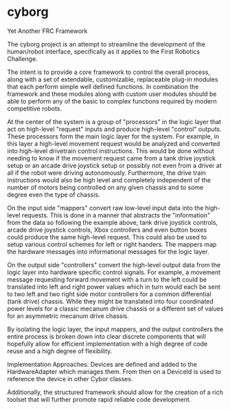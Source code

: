 # cyborg
Yet Another FRC Framework

The cyborg project is an attempt to streamline the development of the human/robot interface, specifically as it applies to the First Robotics Challenge. 

The intent is to provide a core framework to control the overall process, along with a set of extendable, customizable, replaceable plug-in modules that each perform simple well defined functions. In combination the framework and these modules along with custom user modules should be able to perform any of the basic to complex functions required by modern competitive robots. 

At the center of the system is a group of "processors" in the logic layer that act on high-level "request" inputs and produce high-level "control" outputs. These processors form the main logic layer for the system. For example, in this layer a high-level movement request would be analyzed and converted into high-level drivetrain control instructions. This would be done without needing to know if the movement request came from a tank drive joystick setup or an arcade drive joystick setup or possibly not even from a driver at all if the robot were driving autonomously. Furthermore, the drive train instructions would also be high level and completely independent of the number of motors being controlled on any given chassis and to some degree even the type of chassis.   

On the input side "mappers" convert raw low-level input data into the high-level requests. This is done in a manner that abstracts the "information" from the data so following the example above, tank drive joystick controls, arcade drive joystick controls, Xbox controllers and even button boxes could produce the same high-level request. This could also be used to setup various control schemes for left or right handers. The mappers map the hardware messages into informational messages for the logic layer.

On the output side "controllers" convert the high-level output data from the logic layer into hardware specific control signals. For example, a movement message requesting forward movement with a turn to the left could be translated into left and right power values which in turn would each be sent to two left and two right side motor controllers for a common differential (tank drive) chassis. While they might be translated into four coordinated power levels for a classic mecanum drive chassis or a different set of values for an asymmetric mecanum drive chassis. 

By isolating the logic layer, the input mappers, and the output controllers the entire process is broken down into clear discrete components that will hopefully allow for efficient implementation with a high degree of code reuse and a high degree of flexibility. 

Implementation Approaches:
Devices are defined and added to the HardwareAdapter which manages them. From then on a DeviceId is used to reference the device in other Cybor classes. 

Additionally, the structured framework should allow for the creation of a rich toolset that will further promote rapid reliable code development. 
